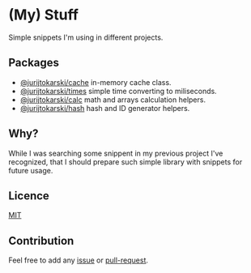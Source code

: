 # (My) Stuff

Simple snippets I'm using in different projects. 

## Packages

- [@jurijtokarski/cache](https://github.com/jurijtokarski/stuff/tree/master/packages/cache) in-memory cache class.
- [@jurijtokarski/times](https://github.com/jurijtokarski/stuff/tree/master/packages/times) simple time converting to miliseconds.
- [@jurijtokarski/calc](https://github.com/jurijtokarski/stuff/tree/master/packages/calc) math and arrays calculation helpers.
- [@jurijtokarski/hash](https://github.com/jurijtokarski/stuff/tree/master/packages/hash) hash and ID generator helpers.

## Why?

While I was searching some snippent in my previous project I've recognized, that I should prepare such simple library with snippets for future usage.

## Licence

[MIT](https://github.com/jurijtokarski/stuff/blob/master/LICENSE)

## Contribution

Feel free to add any [issue](https://github.com/jurijtokarski/stuff/issues) or [pull-request](https://github.com/jurijtokarski/stuff/pulls).
